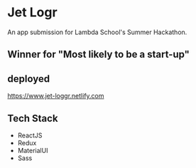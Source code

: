 # Jet Logr
An app submission for Lambda School's Summer Hackathon.

## Winner for "Most likely to be a start-up"

## deployed

https://www.jet-loggr.netlify.com

## Tech Stack
- ReactJS
- Redux
- MaterialUI
- Sass
